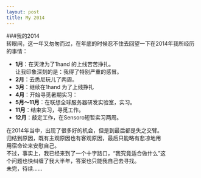 ```yaml
---
layout: post 
title: My 2014
---
```

###我的2014  
转眼间，这一年又匆匆而过，在年底的时候忍不住去回望一下在2014年我所经历的事情：    
+ **1月**：在天津为了1hand 的上线苦苦挣扎。  
让我印象深刻的是：我得了特别严重的感冒。  
+ **2月**：去悉尼玩儿了两周。  
+ **3月**：继续在1hand 为了上线挣扎  
+ **4月**：开始寻觅暑期实习：    
+ **5月～11月**：在联想全球服务器研发实验室，实习。    
+ **11月**：结束实习，寻觅工作。  
+ **12月**：敲定工作，在Sensoro短暂实习两周。    

在2014年当中，出现了很多好的机会，但是到最后都是失之交臂。    
归结到原因，既有主观原因也有客观原因，最后只能略有悲凉地用    
用宿命论来安慰自己。    
不过，事实上，我已经来到了一个十字路口，“我究竟适合做什么”这    
个问题也快纠缠了我大半年，答案也只能我自己去寻找。    
未完，待续......  
	